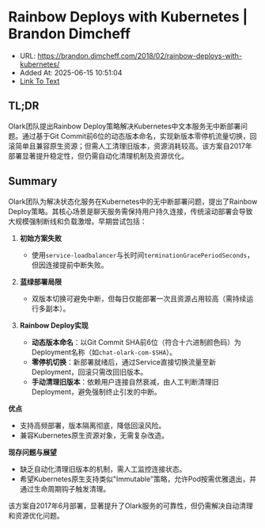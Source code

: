 # Rainbow Deploys with Kubernetes | Brandon Dimcheff
- URL: https://brandon.dimcheff.com/2018/02/rainbow-deploys-with-kubernetes/
- Added At: 2025-06-15 10:51:04
- [Link To Text](2025-06-15-rainbow-deploys-with-kubernetes-brandon-dimcheff_raw.md)

## TL;DR


Olark团队提出Rainbow Deploy策略解决Kubernetes中文本服务无中断部署问题。通过基于Git Commit前6位的动态版本命名，实现新版本零停机流量切换，回滚简单且兼容原生资源；但需人工清理旧版本，资源消耗较高。该方案自2017年部署显著提升稳定性，但仍需自动化清理机制及资源优化。

## Summary


Olark团队为解决状态化服务在Kubernetes中的无中断部署问题，提出了Rainbow Deploy策略。其核心场景是聊天服务需保持用户持久连接，传统滚动部署会导致大规模强制断线和负载激增。早期尝试包括：

1. **初始方案失败**  
   - 使用`service-loadbalancer`与长时间`terminationGracePeriodSeconds`，但因连接提前中断失败。

2. **蓝绿部署局限**  
   - 双版本切换可避免中断，但每日仅能部署一次且资源占用较高（需持续运行多副本）。

3. **Rainbow Deploy实现**  
   - **动态版本命名**：以Git Commit SHA前6位（符合十六进制颜色码）为Deployment名称（如`chat-olark-com-$SHA`）。  
   - **零停机切换**：新部署就绪后，通过Service直接切换流量至新Deployment，回滚只需改回旧版本。  
   - **手动清理旧版本**：依赖用户连接自然衰减，由人工判断清理旧 Deployment，避免强制终止引发的中断。

**优点**  
- 支持高频部署，版本隔离彻底，降低回滚风险。  
- 兼容Kubernetes原生资源对象，无需复杂改造。

**现存问题与展望**  
- 缺乏自动化清理旧版本的机制，需人工监控连接状态。  
- 希望Kubernetes原生支持类似"Immutable"策略，允许Pod按需优雅退出，并通过生命周期钩子触发清理。

该方案自2017年6月部署，显著提升了Olark服务的可靠性，但仍需解决自动清理和资源优化问题。
